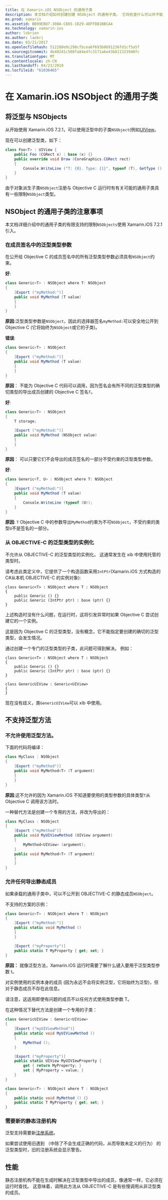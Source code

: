 ```yaml
---
title: 在 Xamarin.iOS NSObject 的通用子类
description: 本文档介绍如何创建创建 NSObject 的通用子类。 它将检查什么可以并不能完成，讨论了静态注册机构，并且介绍了性能。
ms.prod: xamarin
ms.assetid: BB99EBD7-308A-C865-1829-4DFFDB1BBCA4
ms.technology: xamarin-ios
author: lobrien
ms.author: laobri
ms.date: 03/21/2017
ms.openlocfilehash: 512280e9c298cfbcea6f693b0691236fd1cf5a5f
ms.sourcegitcommit: 4b402d1c508fa84e4fc3171a6e43b811323948fc
ms.translationtype: MT
ms.contentlocale: zh-CN
ms.lasthandoff: 04/23/2019
ms.locfileid: "61036465"
---
```

# <a name="generic-subclasses-of-nsobject-in-xamarinios"></a>在 Xamarin.iOS NSObject 的通用子类

## <a name="using-generics-with-nsobjects"></a>将泛型与 NSObjects

从开始使用 Xamarin.iOS 7.2.1，可以使用泛型中的子类`NSObject`(例如[UIView](xref:UIKit.UIView)。

现在可以创建泛型类，如下：

```csharp
class Foo<T> : UIView {
    public Foo (CGRect x) : base (x) {}
    public override void Draw (CoreGraphics.CGRect rect)
    {
        Console.WriteLine ("T: {0}. Type: {1}", typeof (T), GetType ().Name);
    }
}
```

由于对象派生子类`NSObject`注册与 Objective C 运行时有有关可能的通用子类具有一些限制`NSObject`类型。
    
## <a name="considerations-for-generic-subclasses-of-nsobject"></a>NSObject 的通用子类的注意事项

本文档详细介绍中的通用子类的有限支持的限制`NSObjects`使用 Xamarin.iOS 7.2.1 引入。
    
### <a name="generic-type-arguments-in-member-signatures"></a>在成员签名中的泛型类型参数

在公开给 Objective C 的成员签名中的所有泛型类型参数必须具有`NSObject`约束。

**好**:

```csharp
class Generic<T> : NSObject where T: NSObject
{
    [Export ("myMethod:")]
    public void MyMethod (T value)
    {
    }
}
```

**原因**:泛型类型参数是`NSObject`，因此的选择器签名`myMethod:`可以安全地公开到 Objective C (它将始终为`NSObject`或它的子类)。

**错误**:

```csharp
class Generic<T> : NSObject
{
    [Export ("myMethod:")]
    public void MyMethod (T value)
    {
    }
}
```

**原因**： 不能为 Objective C 代码可以调用，因为签名会有所不同的泛型类型的确切类型的导出成员创建的 Objective C 签名`T`。

**好**:

```csharp
class Generic<T> : NSObject
{
    T storage;

    [Export ("myMethod:")]
    public void MyMethod (NSObject value)
    {
    }
}
```

**原因**： 可以只要它们不会导出的成员签名的一部分不受约束的泛型类型参数。

**好**:

```csharp
class Generic<T, U> : NSObject where T: NSObject
{
    [Export ("myMethod:")]
    public void MyMethod (T value)
    {
        Console.WriteLine (typeof (U));
    }
}
```

**原因**: `T` Objective C 中的参数导出`MyMethod`约束为不可`NSObject`，不受约束的类型`U`不是签名的一部分。
    
### <a name="instantiations-of-generic-types-from-objective-c"></a>从 OBJECTIVE-C 的泛型类型的实例化

不允许从 OBJECTIVE-C 的泛型类型的实例化。 这通常发生在 xib 中使用托管的类型时。

请考虑此类定义中，它提供了一个构造函数采用`IntPtr`(Xamarin.iOS 方式构造的C#从本机 OBJECTIVE-C 的实例对象):
    
```
class Generic<T> : NSObject where T : NSObject
{
    public Generic () {}
    public Generic (IntPtr ptr) : base (ptr) {}
}
```

上述构造时没有什么问题，在运行时，这将引发异常时如果 Objective C 尝试创建它的一个实例。

这是因为 Objective C 的泛型类型，没有概念，它不能指定要创建的确切的泛型类型，会发生情况。

通过创建一个专门的泛型类型的子类，此问题可得到解决。   例如：
    
```
class Generic<T> : NSObject where T : NSObject
{
    public Generic () {}
    public Generic (IntPtr ptr) : base (ptr) {}
}

class GenericUIView : Generic<UIView>
{
}
```

现在没有歧义，类`GenericUIView`可以 xib 中使用。

## <a name="no-support-for-generic-methods"></a>不支持泛型方法

### <a name="generic-methods-are-not-allowed"></a>不允许使用泛型方法。

下面的代码将编译：

```csharp
class MyClass : NSObject
{
    [Export ("myMethod")]
    public void MyMethod<T> (T argument)
    {
    }
}
```

**原因**:这不允许的因为 Xamarin.iOS 不知道要使用的类型参数的具体类型`T`从 Objective C 调用该方法时。

一种替代方法是创建一个专用的方法，并改为导出的：

```csharp
class MyClass : NSObject
{
    [Export ("myMethod")]
    public void MyUIViewMethod (UIView argument)
    {
        MyMethod<UIView> (argument);
    }
    public void MyMethod<T> (T argument)
    {
    }
}
```

### <a name="no-exported-static-members-allowed"></a>允许任何导出静态成员

如果承载的通用子类中，可以不公开到 OBJECTIVE-C 的静态成员`NSObject`。

不支持的方案的示例：

```csharp
class Generic<T> : NSObject where T : NSObject
{
    [Export ("myMethod:")]
    public static void MyMethod ()
    {
    }

    [Export ("myProperty")]
    public static T MyProperty { get; set; }
}
```

**原因：** 就像泛型方法，Xamarin.iOS 运行时需要了解什么键入要用于泛型类型参数 t。

对实例使用的实例本身的成员 (因为永远不会将实例泛型<T>，它将始终为泛型<SomeSpecificClass>)，但对于静态成员不存在此信息。

请注意，这适用即使有问题的成员不以任何方式使用类型参数 T。

在这种情况下替代方法是创建一个专用的子类：

```csharp
class GenericUIView : Generic<UIView>
{
    [Export ("myUIViewMethod")]
    public static void MyUIViewMethod ()
    {
        MyMethod ();
    }

    [Export ("myProperty")]
    public static UIView MyUIVIewProperty {
        get { return MyProperty; }
        set { MyProperty = value; }
    }
}

class Generic<T> : NSObject where T : NSObject
{
    public static void MyMethod () {}
    public static T MyProperty { get; set; }
}
```

### <a name="requires-new-static-registrar"></a>需要新的静态注册机构

泛型支持需要新[注册系统](~/ios/internals/registrar.md)。

如果尝试使用旧遇到 （中除了不会生成正确的代码，从而导致未定义的行为） 的泛型类型时，旧的注册系统会显示警告。
    
## <a name="performance"></a>性能

静态注册机构不能在生成时解决在泛型类型中导出的成员，像通常一样，它必须在运行时查找。 这意味着，调用此方法从 OBJECTIVE-C 是有些慢调用从非泛型类的成员。

